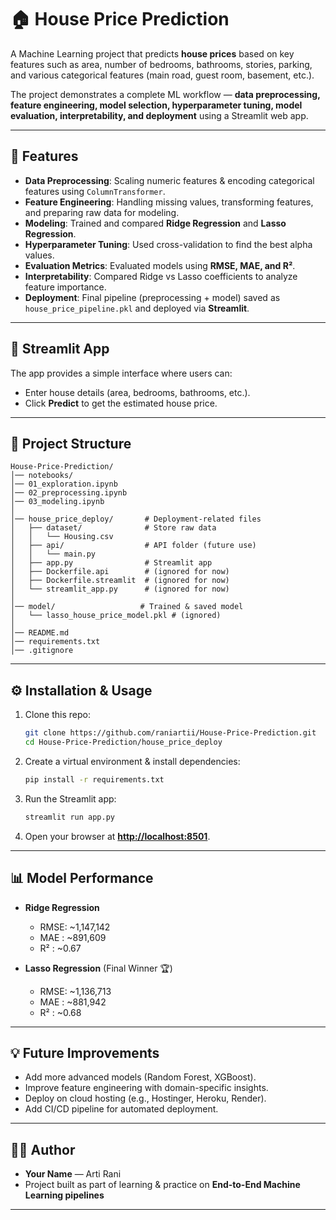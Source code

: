 # 🏠 House Price Prediction

A Machine Learning project that predicts **house prices** based on key features such as area, number of bedrooms, bathrooms, stories, parking, and various categorical features (main road, guest room, basement, etc.).

The project demonstrates a complete ML workflow — **data preprocessing, feature engineering, model selection, hyperparameter tuning, model evaluation, interpretability, and deployment** using a Streamlit web app.

---

## 📌 Features

* **Data Preprocessing**: Scaling numeric features & encoding categorical features using `ColumnTransformer`.
* **Feature Engineering**: Handling missing values, transforming features, and preparing raw data for modeling.
* **Modeling**: Trained and compared **Ridge Regression** and **Lasso Regression**.
* **Hyperparameter Tuning**: Used cross-validation to find the best alpha values.
* **Evaluation Metrics**: Evaluated models using **RMSE, MAE, and R²**.
* **Interpretability**: Compared Ridge vs Lasso coefficients to analyze feature importance.
* **Deployment**: Final pipeline (preprocessing + model) saved as `house_price_pipeline.pkl` and deployed via **Streamlit**.

---

## 🚀 Streamlit App

The app provides a simple interface where users can:

* Enter house details (area, bedrooms, bathrooms, etc.).
* Click **Predict** to get the estimated house price.

---

## 📂 Project Structure

```
House-Price-Prediction/
│── notebooks/                
│── 01_exploration.ipynb
│── 02_preprocessing.ipynb
│── 03_modeling.ipynb     
│
│── house_price_deploy/       # Deployment-related files
│   ├── dataset/              # Store raw data
│   │   └── Housing.csv
│   ├── api/                  # API folder (future use)
│   │   └── main.py
│   ├── app.py                # Streamlit app
│   ├── Dockerfile.api        # (ignored for now)
│   ├── Dockerfile.streamlit  # (ignored for now)
│   └── streamlit_app.py      # (ignored for now)
│
│── model/                   # Trained & saved model
│   └── lasso_house_price_model.pkl # (ignored)
│
│── README.md
│── requirements.txt
│── .gitignore
```

---

## ⚙️ Installation & Usage

1. Clone this repo:

   ```bash
   git clone https://github.com/raniartii/House-Price-Prediction.git
   cd House-Price-Prediction/house_price_deploy
   ```
2. Create a virtual environment & install dependencies:

   ```bash
   pip install -r requirements.txt
   ```
3. Run the Streamlit app:

   ```bash
   streamlit run app.py
   ```
4. Open your browser at **[http://localhost:8501](http://localhost:8501)**.

---

## 📊 Model Performance

* **Ridge Regression**

  * RMSE: \~1,147,142
  * MAE : \~891,609
  * R²  : \~0.67

* **Lasso Regression** (Final Winner 🏆)

  * RMSE: \~1,136,713
  * MAE : \~881,942
  * R²  : \~0.68

---

## 💡 Future Improvements

* Add more advanced models (Random Forest, XGBoost).
* Improve feature engineering with domain-specific insights.
* Deploy on cloud hosting (e.g., Hostinger, Heroku, Render).
* Add CI/CD pipeline for automated deployment.

---

## 👨‍💻 Author

* **Your Name** — Arti Rani
* Project built as part of learning & practice on **End-to-End Machine Learning pipelines**

---